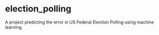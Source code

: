 # election_polling
A project predicting the error in US Federal Election Polling using machine learning.
